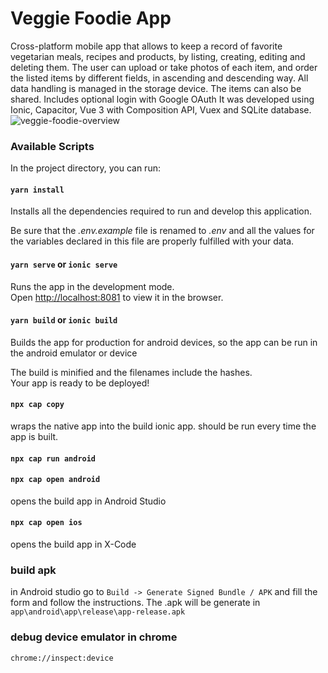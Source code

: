 # Veggie Foodie App

Cross-platform mobile app that allows to keep a record of favorite vegetarian meals, recipes and products, by listing, creating, editing and deleting them. The user can upload or take photos of each item, and order the listed items by different fields, in ascending and descending way. All data handling is managed in the storage device. The items can also be shared. Includes optional login with Google OAuth It was developed using Ionic, Capacitor, Vue 3 with Composition API, Vuex and SQLite database.
![veggie-foodie-overview](https://user-images.githubusercontent.com/43031902/131841618-e5cb64eb-88a5-43e0-b7e1-ff8f13520780.png)


### Available Scripts

In the project directory, you can run:

#### `yarn install`

Installs all the dependencies required to run and develop this application.

Be sure that the _.env.example_ file is renamed to _.env_ and all the values for the variables declared in this file are properly fulfilled with your data.

#### `yarn serve` or `ionic serve`

Runs the app in the development mode.\
Open [http://localhost:8081](http://localhost:8081) to view it in the browser.


#### `yarn build` or `ionic build`

Builds the app for production for android devices, so the app can be run in the android emulator or device

The build is minified and the filenames include the hashes.\
Your app is ready to be deployed!

#### `npx cap copy`
wraps the native app into the build ionic app. should be run every time the app is built.

#### `npx cap run android`

#### `npx cap open android`
opens the build app in Android Studio

#### `npx cap open ios`
opens the build app in X-Code

### build apk
in Android studio go to `Build -> Generate Signed Bundle / APK` and fill the form and follow the instructions. The .apk will be generate in `app\android\app\release\app-release.apk`

### debug device emulator in chrome
```chrome://inspect:device```
